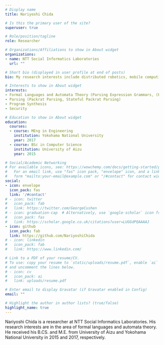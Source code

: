 ```yaml
---
# Display name
title: Nariyoshi Chida

# Is this the primary user of the site?
superuser: true

# Role/position/tagline
role: Researcher

# Organizations/Affiliations to show in About widget
organizations:
- name: NTT Social Informatics Laboratories 
  url: ""

# Short bio (displayed in user profile at end of posts)
bio: My research interests include distributed robotics, mobile computing and programmable matter.

# Interests to show in About widget
interests:
- Formal Languages and Automata Theory (Parsing Expression Grammars, (Extended) Regular Expressions)
- Parsing (Packrat Parsing, Stateful Packrat Parsing)
- Program Synthesis 
- Security

# Education to show in About widget
education:
  courses:
  - course: MEng in Engineering
    institution: Yokohama National University
    year: 2017
  - course: BSc in Computer Science
    institution: University of Aizu
    year: 2015

# Social/Academic Networking
# For available icons, see: https://wowchemy.com/docs/getting-started/page-builder/#icons
#   For an email link, use "fas" icon pack, "envelope" icon, and a link in the
#   form "mailto:your-email@example.com" or "/#contact" for contact widget.
social:
- icon: envelope
  icon_pack: fas
  link: '/#contact'
# - icon: twitter
#   icon_pack: fab
#   link: https://twitter.com/GeorgeCushen
# - icon: graduation-cap  # Alternatively, use `google-scholar` icon from `ai` icon pack
#   icon_pack: fas
#   link: https://scholar.google.co.uk/citations?user=LUGGdPQAAAAJ
- icon: github
  icon_pack: fab
  link: https://github.com/NariyoshiChida
# - icon: linkedin
#   icon_pack: fab
#   link: https://www.linkedin.com/

# Link to a PDF of your resume/CV.
# To use: copy your resume to `static/uploads/resume.pdf`, enable `ai` icons in `params.toml`, 
# and uncomment the lines below.
# - icon: cv
#   icon_pack: ai
#   link: uploads/resume.pdf

# Enter email to display Gravatar (if Gravatar enabled in Config)
email: ""

# Highlight the author in author lists? (true/false)
highlight_name: true
---
```


Nariyoshi Chida is a researcher at NTT Social Informatics Laboratories. His research interests are in the area of formal languages and automata theory. He received his B.CS. and M.E. from University of Aizu and Yokohama National University in 2015 and 2017, respectively.

